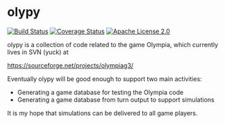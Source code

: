 # olypy

[![Build Status](https://travis-ci.org/olympiag3/olypy.svg?branch=master)](https://travis-ci.org/olympiag3/olypy) [![Coverage Status](https://coveralls.io/repos/github/olympiag3/olypy/badge.svg?branch=master)](https://coveralls.io/github/olympiag3/olypy?branch=master) [![Apache License 2.0](https://img.shields.io/github/license/olympiag3/olypy.svg)](LICENSE)

olypy is a collection of code related to the game Olympia, which
currently lives in SVN (yuck) at

https://sourceforge.net/projects/olympiag3/

Eventually olypy will be good enough to support two main
activities:

* Generating a game database for testing the Olympia code
* Generating a game database from turn output to support simulations

It is my hope that simulations can be delivered to all game
players.

